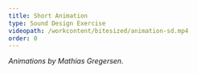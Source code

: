 ```yaml
---
title: Short Animation
type: Sound Design Exercise
videopath: /workcontent/bitesized/animation-sd.mp4
order: 0
---
```

*Animations by Mathias Gregersen.*